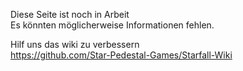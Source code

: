 Diese Seite ist noch in Arbeit <br>
Es könnten möglicherweise Informationen fehlen.

Hilf uns das wiki zu verbessern <br>
https://github.com/Star-Pedestal-Games/Starfall-Wiki